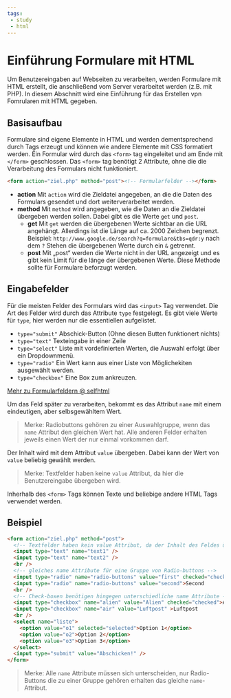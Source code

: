 ```yaml
---
tags:
 - study
 - html
---
```

# Einführung Formulare mit HTML

Um Benutzereingaben auf Webseiten zu verarbeiten, werden Formulare mit HTML erstellt, die anschließend vom Server verarbeitet werden (z.B. mit PHP). In diesem Abschnitt wird eine Einführung für das Erstellen vpn Fomrularen mit HTML gegeben.

## Basisaufbau

Formulare sind eigene Elemente in HTML und werden dementsprechend durch Tags erzeugt und können wie andere Elemente mit CSS formatiert werden.
Ein Formular wird durch das `<form>` tag eingeleitet und am Ende mit `</form>` geschlossen. Das `<form>` tag benötigt 2 Attribute, ohne die die Verarbeitung des Formulars nicht funktioniert.
```html
<form action="ziel.php" method="post"><!-- Formularfelder --></form>
```
* **action** Mit `action` wird die Zieldatei angegeben, an die die Daten des Formulars gesendet und dort weiterverarbeitet werden.
* **method** Mit `method` wird angegeben, wie die Daten an die Zieldatei übergeben werden sollen. Dabei gibt es die Werte `get` und `post`.
  * **get** Mit `get` werden die übergebenen Werte sichtbar an die URL angehängt. Allerdings ist die Länge auf ca. 2000 Zeichen begrenzt.
  Beispiel: `http://www.google.de/search?q=formulare&tbs=qdr:y` nach dem `?` Stehen die übergebenen Werte durch ein `&` getrennt.
  * **post** Mit „post“ werden die Werte nicht in der URL angezeigt und es gibt kein Limit für die länge der übergebenen Werte. Diese Methode sollte für Formulare beforzugt werden.

## Eingabefelder

Für die meisten Felder des Formulars wird das `<input>` Tag verwendet. Die Art des Felder wird durch das Attribute `type` festgelegt. Es gibt viele Werte für `type`, hier werden nur die essentiellen aufgelistet.
* `type="submit"` Abschick-Button (Ohne diesen Butten funktionert nichts)
* `type="text"` Texteingabe in einer Zeile
* `type="select"` Liste mit vordefinierten Werten, die Auswahl erfolgt über ein Dropdownmenü.
* `type="radio"` Ein Wert kann aus einer Liste von Möglichekiten ausgewählt werden.
* `type="checkbox"` Eine Box zum ankreuzen.

[Mehr zu Formularfeldern @ selfhtml](https://wiki.selfhtml.org/wiki/HTML/Formulare/input)

Um das Feld später zu verarbeiten, bekommt es das Attribut `name` mit einem eindeutigen, aber selbsgewähltem Wert.

> Merke: Radiobuttons gehören zu einer Auswahlgruppe, wenn das `name` Attribut den gleichen Wert hat. Alle anderen Felder erhalten jeweils einen Wert der nur einmal vorkommen darf.

Der Inhalt wird mit dem Attribut `value` übergeben. Dabei kann der Wert von `value` beliebig gewählt werden.

> Merke: Textfelder haben keine `value` Attribut, da hier die Benutzereingabe übergeben wird.

Inherhalb des `<form>` Tags können Texte und beliebige andere HTML Tags verwendet werden.

## Beispiel

```html
<form action="ziel.php" method="post">
  <!-- Textfelder haben kein value Attribut, da der Inhalt des Feldes übergeben wird.-->
  <input type="text" name="text1" />
  <input type="text" name="text2" />
  <br />
  <!-- gleiches name Attribute für eine Gruppe von Radio-buttons -->
  <input type="radio" name="radio-buttons" value="first" checked="checked">First
  <input type="radio" name="radio-buttons" value="second">Second
  <br />
  <!-- Check-boxen benötigen hingegen unterschiedliche name Attribute -->
  <input type="checkbox" name="alien" value="Alien" checked="checked">Alien
  <input type="checkbox" name="air" value="Luftpost" >Luftpost
  <br />
  <select name="liste">
    <option value="o1" selected="selected">Option 1</option>
    <option value="o2">Option 2</option>
    <option value="o3">Option 3</option>
  </select>
  <input type="submit" value="Abschicken!" />
</form>
```
>Merke: Alle `name` Attribute müssen sich unterscheiden, nur Radio-Buttons die zu einer Gruppe gehören erhalten das gleiche `name`-Attribut.
